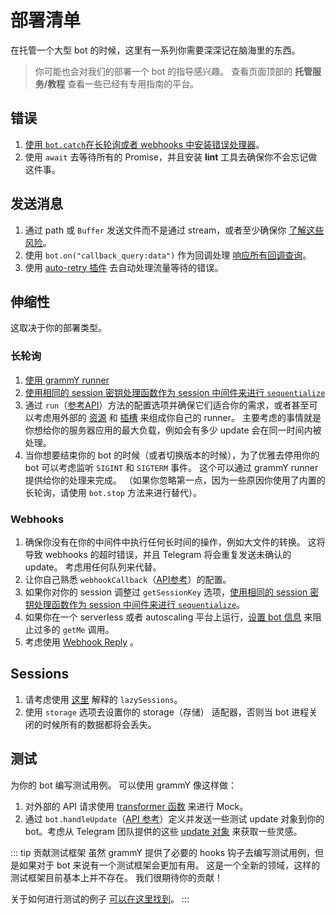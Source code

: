 # 部署清单

在托管一个大型 bot 的时候，这里有一系列你需要深深记在脑海里的东西。

> 你可能也会对我们的部署一个 bot 的指导感兴趣。
> 查看页面顶部的 **托管服务/教程** 查看一些已经有专用指南的平台。

## 错误

1. [使用 `bot.catch`在长轮询或者 webhooks 中安装错误处理器](../guide/errors)。
2. 使用 `await` 去等待所有的 Promise，并且安装 **lint** 工具去确保你不会忘记做这件事。

## 发送消息

1. 通过 path 或 `Buffer` 发送文件而不是通过 stream，或者至少确保你 [了解这些风险](./transformers#transformer-函数的使用用例)。
2. 使用 `bot.on("callback_query:data")` 作为回调处理 [响应所有回调查询](../plugins/keyboard#响应-inline-keyboard-的点击)。
3. 使用 [auto-retry 插件](../plugins/auto-retry) 去自动处理流量等待的错误。

## 伸缩性

这取决于你的部署类型。

### 长轮询

1. [使用 grammY runner](../plugins/runner)
2. [使用相同的 session 密钥处理函数作为 session 中间件来进行 `sequentialize`](./scaling#并发是困难的)
3. 通过 `run`（[参考API](https://deno.land/x/grammy_runner/mod.ts?s=run)）方法的配置选项并确保它们适合你的需求，或者甚至可以考虑用外部的 [资源](https://deno.land/x/grammy_runner/mod.ts?s=UpdateSource) 和 [插槽](https://deno.land/x/grammy_runner/mod.ts?s=UpdateSink) 来组成你自己的 runner。
   主要考虑的事情就是你想给你的服务器应用的最大负载，例如会有多少 update 会在同一时间内被处理。
4. 当你想要结束你的 bot 的时候（或者切换版本的时候），为了优雅去停用你的 bot 可以考虑监听 `SIGINT` 和 `SIGTERM` 事件。
   这个可以通过 grammY runner 提供给你的处理来完成。
   （如果你忽略第一点，因为一些原因你使用了内置的长轮询，请使用 `bot.stop` 方法来进行替代）。

### Webhooks

1. 确保你没有在你的中间件中执行任何长时间的操作，例如大文件的转换。
   这将导致 webhooks 的超时错误，并且 Telegram 将会重复发送未确认的 update。
   考虑用任何队列来代替。
2. 让你自己熟悉 `webhookCallback`（[API参考](https://deno.land/x/grammy/mod.ts?s=webhookCallback)）的配置。
3. 如果你对你的 session 调整过 `getSessionKey` 选项，[使用相同的 session 密钥处理函数作为 session 中间件来进行 `sequentialize`](./scaling#并发是困难的)。
4. 如果你在一个 serverless 或者 autoscaling 平台上运行，[设置 bot 信息](https://deno.land/x/grammy/mod.ts?s=BotConfig) 来阻止过多的 `getMe` 调用。
5. 考虑使用 [Webhook Reply](../guide/deployment-types#webhook-reply) 。

## Sessions

1. 请考虑使用 [这里](../plugins/session#懒会话) 解释的 `lazySessions`。
2. 使用 `storage` 选项去设置你的 storage（存储） 适配器，否则当 bot 进程关闭的时候所有的数据都将会丢失。

## 测试

为你的 bot 编写测试用例。
可以使用 grammY 像这样做：

1. 对外部的 API 请求使用 [transformer 函数](./transformers) 来进行 Mock。
2. 通过 `bot.handleUpdate`（[API 参考](https://deno.land/x/grammy/mod.ts?s=Bot#method_handleUpdate_0)）定义并发送一些测试 update 对象到你的 bot。考虑从 Telegram 团队提供的这些 [update 对象](https://core.telegram.org/bots/webhooks#testing-your-bot-with-updates) 来获取一些灵感。

::: tip 贡献测试框架
虽然 grammY 提供了必要的 hooks 钩子去编写测试用例，但是如果对于 bot 来说有一个测试框架会更加有用。
这是一个全新的领域，这样的测试框架目前基本上并不存在。
我们很期待你的贡献！

关于如何进行测试的例子 [可以在这里找到](https://github.com/PavelPolyakov/grammy-with-tests)。
:::
